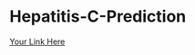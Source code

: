# Hepatitis-C-Prediction

[Your Link Here](https://github.com/Bhavanalagadapati/Hepatitis-C-Prediction)
